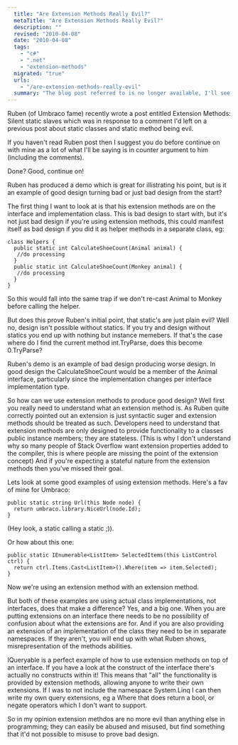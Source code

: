 ```yaml
---
  title: "Are Extension Methods Really Evil?"
  metaTitle: "Are Extension Methods Really Evil?"
  description: ""
  revised: "2010-04-08"
  date: "2010-04-08"
  tags: 
    - "c#"
    - ".net"
    - "extension-methods"
  migrated: "true"
  urls: 
    - "/are-extension-methods-really-evil"
  summary: "The blog post referred to is no longer available, I'll see about updating this to not require that"
---
```

Ruben (of Umbraco fame) recently wrote a post entitled Extension Methods: Silent static slaves which was in response to a comment I'd left on a previous post about static classes and static method being evil.

If you haven't read Ruben post then I suggest you do before continue on with mine as a lot of what I'll be saying is in counter argument to him (including the comments).

Done? Good, continue on!

Ruben has produced a demo which is great for illistrating his point, but is it an example of good design turning bad or just bad design from the start?

The first thing I want to look at is that his extension methods are on the interface and implementation class.
This is bad design to start with, but it's not just bad design if you're using extension methods, this could manifest itself as bad design if you did it as helper methods in a separate class, eg:

	class Helpers {
	  public static int CalculateShoeCount(Animal animal) {
	   //do processing
	  }
	  public static int CalculateShoeCount(Monkey animal) {
	   //do processing
	  }
	}

So this would fall into the same trap if we don't re-cast Animal to Monkey before calling the helper.

But does this prove Ruben's initial point, that static's are just plain evil?
Well no, design isn't possible without statics. If you try and design without statics you end up with nothing but instance memebers. If that's the case where do I find the current method int.TryParse, does this become 0.TryParse?

Ruben's demo is an example of bad design producing worse design. In good design the CalculateShoeCount would be a member of the Animal interface, particularly since the implementation changes per interface implementation type.

So how can we use extension methods to produce good design? Well first you really need to understand what an extension method is. As Ruben quite correctly pointed out an extension is just syntactic suger and extension methods should be treated as such. Developers need to understand that extension methods are only designed to provide functionality to a classes public instance members; they are stateless.
(This is why I don't understand why so many people of Stack Overflow want extension properties added to the compiler, this is where people are missing the point of the extension concept)
And if you're expecting a stateful nature from the extension methods then you've missed their goal.

Lets look at some good examples of using extension methods. Here's a fav of mine for Umbraco:

	public static string Url(this Node node) {
	  return umbraco.library.NiceUrl(node.Id);
	}

(Hey look, a static calling a static ;)).

Or how about this one:

    public static IEnumerable<ListItem> SelectedItems(this ListControl ctrl) {
      return ctrl.Items.Cast<ListItem>().Where(item => item.Selected);
    }

Now we're using an extension method with an extension method.

But both of these examples are using actual class implementations, not interfaces, does that make a difference?
Yes, and a big one. When you are putting extensions on an interface there needs to be no possibility of confusion about what the extensions are for. And if you are also providing an extension of an implementation of the class they need to be in separate namespaces. If they aren't, you will end up with what Ruben shows, misrepresentation of the methods abilities.

IQueryable<T> is a perfect example of how to use extension methods on top of an interface. If you have a look at the construct of the interface there's actually no constructs within it! This means that "all" the functionality is provided by extension methods, allowing anyone to write their own extensions.
If I was to not include the namespace System.Linq I can then write my own query extensions, eg a Where that does return a bool, or negate operators which I don't want to support.

So in my opinion extension methdos are no more evil than anything else in programming; they can easily be abused and misused, but find something that it'd not possible to misuse to prove bad design.